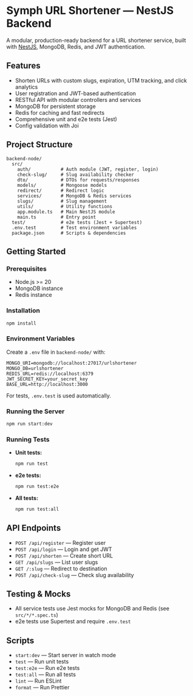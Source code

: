 # Symph URL Shortener — NestJS Backend

A modular, production-ready backend for a URL shortener service, built with [NestJS](https://nestjs.com/), MongoDB, Redis, and JWT authentication.

## Features
- Shorten URLs with custom slugs, expiration, UTM tracking, and click analytics
- User registration and JWT-based authentication
- RESTful API with modular controllers and services
- MongoDB for persistent storage
- Redis for caching and fast redirects
- Comprehensive unit and e2e tests (Jest)
- Config validation with Joi

## Project Structure
```
backend-node/
  src/
    auth/           # Auth module (JWT, register, login)
    check-slug/     # Slug availability checker
    dto/            # DTOs for requests/responses
    models/         # Mongoose models
    redirect/       # Redirect logic
    services/       # MongoDB & Redis services
    slugs/          # Slug management
    utils/          # Utility functions
    app.module.ts   # Main NestJS module
    main.ts         # Entry point
  test/             # e2e tests (Jest + Supertest)
  .env.test         # Test environment variables
  package.json      # Scripts & dependencies
```

## Getting Started

### Prerequisites
- Node.js >= 20
- MongoDB instance
- Redis instance

### Installation
```bash
npm install
```

### Environment Variables
Create a `.env` file in `backend-node/` with:
```
MONGO_URI=mongodb://localhost:27017/urlshortener
MONGO_DB=urlshortener
REDIS_URL=redis://localhost:6379
JWT_SECRET_KEY=your_secret_key
BASE_URL=http://localhost:3000
```
For tests, `.env.test` is used automatically.

### Running the Server
```bash
npm run start:dev
```

### Running Tests
- **Unit tests:**
  ```bash
  npm run test
  ```
- **e2e tests:**
  ```bash
  npm run test:e2e
  ```
- **All tests:**
  ```bash
  npm run test:all
  ```

## API Endpoints
- `POST /api/register` — Register user
- `POST /api/login` — Login and get JWT
- `POST /api/shorten` — Create short URL
- `GET /api/slugs` — List user slugs
- `GET /:slug` — Redirect to destination
- `POST /api/check-slug` — Check slug availability

## Testing & Mocks
- All service tests use Jest mocks for MongoDB and Redis (see `src/*/*.spec.ts`)
- e2e tests use Supertest and require `.env.test`

## Scripts
- `start:dev` — Start server in watch mode
- `test` — Run unit tests
- `test:e2e` — Run e2e tests
- `test:all` — Run all tests
- `lint` — Run ESLint
- `format` — Run Prettier
